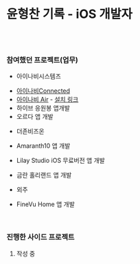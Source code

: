 # 윤형찬 기록 - iOS 개발자
<br/><br/>

### 참여했던 프로젝트(업무)
- 아이나비시스템즈
* [아이나비Connected](https://github.com/velmash/Portfolio/tree/main/iNavi/Connected)
* [아이나비 Air](https://github.com/velmash/Portfolio/tree/main/iNavi/Air) - [설치 링크](https://apps.apple.com/kr/app/%EC%95%84%EC%9D%B4%EB%82%98%EB%B9%84-connected/id1360072541)
* 하이브 응원봉 앱개발
* 오르다 앱 개발

- 더존비즈온
* Amaranth10 앱 개발


* Lilay Studio iOS 무료버전 앱 개발
* 금란 홀리랜드 앱 개발


- 외주
* FineVu Home 앱 개발
<br/>

### 진행한 사이드 프로젝트
  1. 작성 중
